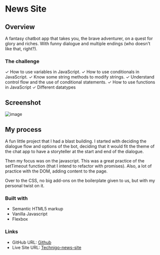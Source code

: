 # News Site

## **Overview**

A fantasy chatbot app that takes you, the brave adventurer, on a quest for glory and riches. With funny dialogue and multiple endings (who doesn't like that, right?).

### **The challenge**

✓ How to use variables in JavaScript.
✓ How to use conditionals in JavaScript.
✓ Know some string methods to modify strings.
✓ Understand control flow and the use of conditional statements.
✓ How to use functions in JavaScript
✓ Different datatypes

## Screenshot

![image](https://user-images.githubusercontent.com/65211641/218280389-2c0f8a40-23c7-429b-9ea0-49fdbf1e7671.png)

## **My process**

A fun little project that I had a blast building.
I started with deciding the dialogue flow and options of the bot, deciding that it would fit the theme of the chat app to have a storyteller at the start and end of the dialogue.

Then my focus was on the javascript. This was a great practice of the setTimeout function (that I intend to refactor with promises). Also, a lot of practice with the DOM, adding content to the page.

Over to the CSS, no big add-ons on the boilerplate given to us, but with my personal twist on it.

### **Built with**

- Semantic HTML5 markup
- Vanilla Javascript
- Flexbox

### **Links**

- GitHub URL: [Github](https://github.com/Technigo/project-chatbot)
- Live Site URL: [Technigo-news-site](https://technigo-fantasy-chat-bot.netlify.app/)
